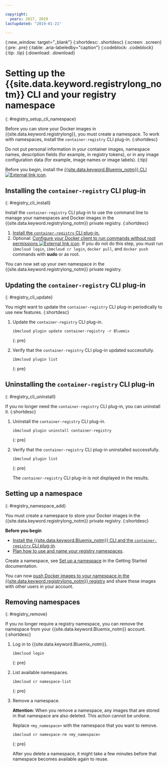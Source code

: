 ```yaml
---

copyright:
  years: 2017, 2019
lastupdated: "2019-01-21"

---
```


{:new_window: target="_blank"}
{:shortdesc: .shortdesc}
{:screen: .screen}
{:pre: .pre}
{:table: .aria-labeledby="caption"}
{:codeblock: .codeblock}
{:tip: .tip}
{:download: .download}

# Setting up the {{site.data.keyword.registrylong_notm}} CLI and your registry namespace
{: #registry_setup_cli_namespace}

Before you can store your Docker images in {{site.data.keyword.registrylong}}, you must create a namespace. To work with namespaces, install the `container-registry` CLI plug-in.
{:shortdesc}

Do not put personal information in your container images, namespace names, description fields (for example, in registry tokens), or in any image configuration data (for example, image names or image labels).
{:tip}

Before you begin, install the [{{site.data.keyword.Bluemix_notm}} CLI ![External link icon](../../icons/launch-glyph.svg "External link icon")](http://clis.ng.bluemix.net/ui/home.html).

## Installing the `container-registry` CLI plug-in
{: #registry_cli_install}

Install the `container-registry` CLI plug-in to use the command line to manage your namespaces and Docker images in the {{site.data.keyword.registrylong_notm}} private registry.
{:shortdesc}

1. [Install the `container-registry` CLI plug-in.](/docs/services/Registry/index.html#registry_cli_install)
2. Optional: [Configure your Docker client to run commands without root permissions ![External link icon](../../icons/launch-glyph.svg "External link icon")](https://docs.docker.com/engine/installation/linux/linux-postinstall). If you do not do this step, you must run `ibmcloud login`, `ibmcloud cr login`, `docker pull`, and `docker push` commands with **sudo** or as root.

You can now set up your own namespace in the {{site.data.keyword.registrylong_notm}} private registry.

## Updating the `container-registry` CLI plug-in
{: #registry_cli_update}

You might want to update the `container-registry` CLI plug-in periodically to use new features.
{:shortdesc}

1. Update the `container-registry` CLI plug-in.

    ```
    ibmcloud plugin update container-registry -r Bluemix
    ```
    {: pre}

2. Verify that the `container-registry` CLI plug-in updated successfully.

    ```
    ibmcloud plugin list
    ```
     {: pre}

## Uninstalling the `container-registry` CLI plug-in
{: #registry_cli_uninstall}

If you no longer need the `container-registry` CLI plug-in, you can uninstall it.
{:shortdesc}

1. Uninstall the `container-registry` CLI plug-in.

    ```
    ibmcloud plugin uninstall container-registry
    ```
    {: pre}

2. Verify that the `container-registry` CLI plug-in uninstalled successfully.

    ```
    ibmcloud plugin list
    ```
    {: pre}

    The `container-registry` CLI plug-in is not displayed in the results.

## Setting up a namespace
{: #registry_namespace_add}

You must create a namespace to store your Docker images in the {{site.data.keyword.registrylong_notm}} private registry.
{:shortdesc}

**Before you begin**

- [Install the {{site.data.keyword.Bluemix_notm}} CLI and the `container-registry` CLI plug-in](/docs/services/Registry/index.html#registry_cli_install).
- [Plan how to use and name your registry namespaces](/docs/services/Registry/registry_overview.html#registry_namespaces).

Create a namespace, see [Set up a namespace](/docs/services/Registry/index.html#registry_namespace_add) in the Getting Started documentation.

You can now [push Docker images to your namespace in the {{site.data.keyword.registrylong_notm}} registry](/docs/services/Registry/registry_images_.html#registry_images_pushing) and share these images with other users in your account.

## Removing namespaces
{: #registry_remove}

If you no longer require a registry namespace, you can remove the namespace from your {{site.data.keyword.Bluemix_notm}} account.
{:shortdesc}

1. Log in to {{site.data.keyword.Bluemix_notm}}.

    ```
    ibmcloud login
    ```
    {: pre}

2. List available namespaces.

    ```
    ibmcloud cr namespace-list
    ```
    {: pre}

3. Remove a namespace.

    **Attention:** When you remove a namespace, any images that are stored in that namespace are also deleted. This action cannot be undone.

    Replace `<my_namespace>` with the namespace that you want to remove.

    ```
    ibmcloud cr namespace-rm <my_namespace>
    ```
    {: pre}

    After you delete a namespace, it might take a few minutes before that namespace becomes available again to reuse.
